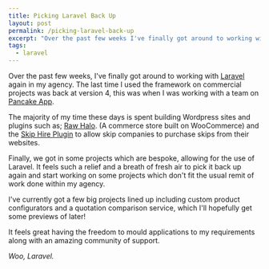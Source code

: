 ```yaml
---
title: Picking Laravel Back Up
layout: post
permalink: /picking-laravel-back-up
excerpt: "Over the past few weeks I've finally got around to working with Laravel again. Oh, how happy I am!"
tags:
  - laravel
---
```


Over the past few weeks, I've finally got around to working with [Laravel](https://laravel.com) again in my agency. The last time I used the framework on commercial projects was back at version 4, this was when I was working with a team on [Pancake App](https://pancakeapp.com).

The majority of my time these days is spent building Wordpress sites and plugins such as; [Raw Halo](https://rawhalo.com). (A commerce store built on WooCommerce) and the [Skip Hire Plugin](http://skips.adtrakdev.com) to allow skip companies to purchase skips from their websites.

Finally, we got in some projects which are bespoke, allowing for the use of Laravel. It feels such a relief and a breath of fresh air to pick it back up again and start working on some projects which don't fit the usual remit of work done within my agency.

I've currently got a few big projects lined up including custom product configurators and a quotation comparison service, which I'll hopefully get some previews of later!

It feels great having the freedom to mould applications to my requirements along with an amazing community of support.

_Woo, Laravel._
